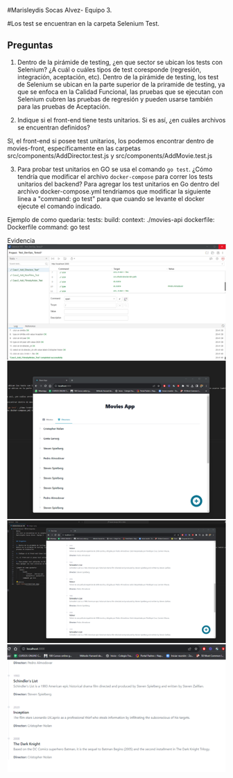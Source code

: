 

#Marisleydis Socas Alvez- Equipo 3.

#Los test se encuentran en la carpeta Selenium Test.

## Preguntas

1. Dentro de la pirámide de testing, ¿en que sector se ubican los tests con Selenium? ¿A cuál o cuáles tipos de test coresponde (regresión, integración, aceptación, etc).
Dentro de la pirámide de testing, los test de Selenium se ubican en la parte superior de la priramide de testing, ya que se enfoca en la Calidad Funcional, las pruebas que se ejecutan con Selenium cubren las pruebas de regresión y pueden usarse también para las pruebas de Aceptación.

2. Indique si el front-end tiene tests unitarios. Si es así, ¿en cuáles archivos se encuentran definidos?

SI, el front-end si posee test unitarios, los podemos encontrar dentro de movies-front, específicamente en las carpetas src/components/AddDirector.test.js y src/components/AddMovie.test.js

3. Para probar test unitarios en GO se usa el comando `go test`. ¿Cómo tendría que modificar el archivo `docker-compose` para correr los tests unitarios del backend?
Para agregar los test unitarios en Go dentro del archivo docker-compose.yml tendriamos que modificar la siguiente linea a "command: go test" para que cuando se levante el docker ejecute el comando indicado.

Ejemplo de como quedaria:
    tests:
        build:
            context: ./movies-api
            dockerfile: Dockerfile
        command: go test

Evidencia
![Alt text](evidencia01.png)
![Alt text](evidencia02.png)
![Alt text](evidencia03.png)
![Alt text](evidencia04.png)